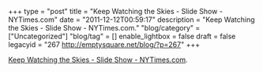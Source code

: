 +++
type = "post"
title = "Keep Watching the Skies - Slide Show - NYTimes.com"
date = "2011-12-12T00:59:17"
description = "Keep Watching the Skies - Slide Show - NYTimes.com."
"blog/category" = ["Uncategorized"]
"blog/tag" = []
enable_lightbox = false
draft = false
legacyid = "267 http://emptysquare.net/blog/?p=267"
+++

<p><a href="http://www.nytimes.com/slideshow/2011/12/11/arts/design/12112000_DELSAUX.html">Keep Watching the Skies - Slide Show -
NYTimes.com</a>.</p>
    